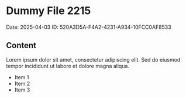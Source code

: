 # Dummy File 2215

Date: 2025-04-03
ID: 520A3D5A-F4A2-4231-A934-10FCC0AF8533

## Content

Lorem ipsum dolor sit amet, consectetur adipiscing elit.
Sed do eiusmod tempor incididunt ut labore et dolore magna aliqua.

* Item 1
* Item 2
* Item 3

